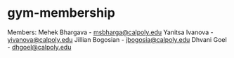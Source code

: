 # gym-membership
Members:
Mehek Bhargava - msbharga@calpoly.edu
Yanitsa Ivanova - yivanova@calpoly.edu
Jillian Bogosian - jbogosia@calpoly.edu
Dhvani Goel - dhgoel@calpoly.edu
